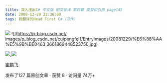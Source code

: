 ```yaml
---
title: 深入浅出C# 中文版 图文皆译 第四章 类型和引用 page145
date: 2008-12-29 22:36:00
tags: 我翻译的Head First C#（习作）
---
```

![](https://p-blog.csdn.net/images/p_blog_csdn_net/cuipengfei1/EntryImages/20081229/%E6%88%AA%E5%9B%BE03633661869447273750.jpg) ![](https://p-blog.csdn.net/
images/p_blog_csdn_net/cuipengfei1/EntryImages/20081229/%E6%88%AA%E5%9B%BE0463
3661869448523750.jpg)



[ ![](https://profile.csdnimg.cn/5/2/5/3_cuipengfei1)
![](https://g.csdnimg.cn/static/user-reg-year/1x/11.png)
](https://blog.csdn.net/cuipengfei1)

[ 崔鹏飞 ](https://blog.csdn.net/cuipengfei1)

发布了127 篇原创文章  ·  获赞 8  ·  访问量 74万+

